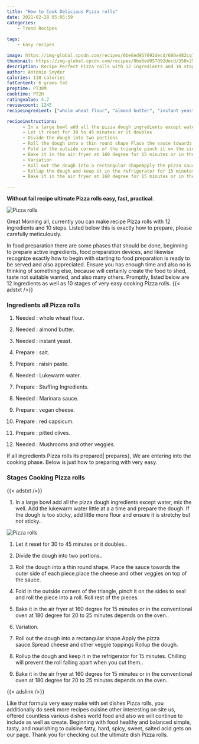 ```yaml
---
title: "How to Cook Delicious Pizza rolls"
date: 2021-02-28 05:05:59
categories:
    - Trend Recipes
    
tags:
    - Easy recipes

image: https://img-global.cpcdn.com/recipes/0be6ed957092decd/680x482cq70/pizza-rolls-recipe-main-photo.jpg
thumbnail: https://img-global.cpcdn.com/recipes/0be6ed957092decd/350x250cq70/pizza-rolls-recipe-main-photo.jpg
description: Recipe Perfect Pizza rolls with 12 ingredients and 10 stages of easy cooking.
author: Antonio Snyder
calories: 118 calories
fatContent: 6 grams fat
preptime: PT30M
cooktime: PT2H
ratingvalue: 4.7
reviewcount: 1245
recipeingredient: ["whole wheat flour", "almond butter", "instant yeast", "salt", "raisin paste", "Lukewarm water", "Stuffing Ingredients", "Marinara sauce", "vegan cheese", "red capsicum", "pitted olives", "Mushrooms and other veggies"]

recipeinstructions: 
      - In a large bowl add all the pizza dough ingredients except water mix the well Add the lukewarm water little at a a time and prepare the dough If the dough is too sticky add little more flour and ensure it is stretchy but not sticky 
      - Let it reset for 30 to 45 minutes or it doubles 
      - Divide the dough into two portions 
      - Roll the dough into a thin round shape Place the sauce towards the outer side of each pieceplace the cheese and other veggies on top of the sauce 
      - Fold in the outside corners of the triangle pinch it on the sides to seal and roll the piece into a rollRoll rest of the pieces 
      - Bake it in the air fryer at 160 degree for 15 minutes or in the conventional oven at 180 degree for 20 to 25 minutes depends on the oven 
      - Variation 
      - Roll out the dough into a rectangular shapeApply the pizza sauceSpread cheese and other veggie toppings Rollup the dough 
      - Rollup the dough and keep it in the refrigerator for 15 minutes Chilling will prevent the roll falling apart when you cut them 
      - Bake it in the air fryer at 160 degree for 15 minutes or in the conventional oven at 180 degree for 20 to 25 minutes depends on the oven

---
```




**Without fail recipe ultimate Pizza rolls easy, fast, practical**. 


![Pizza rolls](https://img-global.cpcdn.com/recipes/0be6ed957092decd/680x482cq70/pizza-rolls-recipe-main-photo.jpg "Pizza rolls")




Great Morning all, currently you can make recipe Pizza rolls with 12 ingredients and 10 steps. Listed below this is exactly how to prepare, please carefully meticulously.

In food preparation there are some phases that should be done, beginning to prepare active ingredients, food preparation devices, and likewise recognize exactly how to begin with starting to food preparation is ready to be served and also appreciated. Ensure you has enough time and also no is thinking of something else, because will certainly create the food to shed, taste not suitable wanted, and also many others. Promptly, listed below are 12 ingredients as well as 10 stages of very easy cooking Pizza rolls.
{{< adstxt />}}

### Ingredients all Pizza rolls


1. Needed  : whole wheat flour.

1. Needed  : almond butter.

1. Needed  : instant yeast.

1. Prepare  : salt.

1. Prepare  : raisin paste.

1. Needed  : Lukewarm water.

1. Prepare  : Stuffing Ingredients.

1. Needed  : Marinara sauce.

1. Prepare  : vegan cheese.

1. Prepare  : red capsicum.

1. Prepare  : pitted olives.

1. Needed  : Mushrooms and other veggies.



If all ingredients Pizza rolls its prepared| prepares}, We are entering into the cooking phase. Below is just how to preparing with very easy.

### Stages Cooking Pizza rolls

{{< adstxt />}}


1. In a large bowl add all the pizza dough ingredients except water, mix the well. Add the lukewarm water little at a a time and prepare the dough. If the dough is too sticky, add little more flour and ensure it is stretchy but not sticky..



![Pizza rolls](https://img-global.cpcdn.com/steps/d17ee044b14a4dcf/160x128cq70/pizza-rolls-recipe-step-1-photo.jpg" "Pizza rolls")



1. Let it reset for 30 to 45 minutes or it doubles..



1. Divide the dough into two portions..



1. Roll the dough into a thin round shape. Place the sauce towards the outer side of each piece.place the cheese and other veggies on top of the sauce.



1. Fold in the outside corners of the triangle, pinch it on the sides to seal and roll the piece into a roll.
Roll rest of the pieces.



1. Bake it in the air fryer at 160 degree for 15 minutes or in the conventional oven at 180 degree for 20 to 25 minutes depends on the oven..



1. Variation.



1. Roll out the dough into a rectangular shape.Apply the pizza sauce.Spread cheese and other veggie toppings 
Rollup the dough.



1. Rollup the dough and keep it in the refrigerator for 15 minutes. Chilling will prevent the roll falling apart when you cut them..



1. Bake it in the air fryer at 160 degree for 15 minutes or in the conventional oven at 180 degree for 20 to 25 minutes depends on the oven..





{{< adslink />}}

Like that formula very easy make with set dishes Pizza rolls, you additionally do seek more recipes cuisine other interesting on site us, offered countless various dishes world food and also we will continue to include as well as create. Beginning with food healthy and balanced simple, tasty, and nourishing to cuisine fatty, hard, spicy, sweet, salted acid gets on our page. Thank you for checking out the ultimate dish Pizza rolls.
